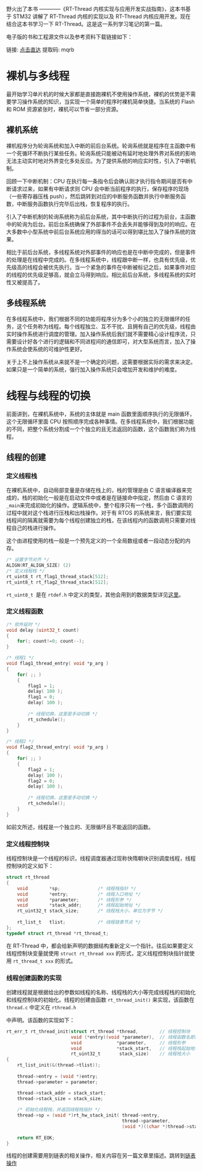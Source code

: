 野火出了本书 ————《RT-Thread 内核实现与应用开发实战指南》，这本书基于 STM32 讲解了 RT-Thread 内核的实现以及 RT-Thread 内核应用开发。现在结合这本书学习一下 RT-Thread。这是这一系列学习笔记的第一篇。
<!--more-->

电子版的书和工程源文件以及参考资料下载链接如下：   

链接: [点击直达](https://pan.baidu.com/s/1VxToy8wi6Lg5ozhrNqgXRA)  提取码: mqrb



# 裸机与多线程



最开始学习单片机的时候大家都是直接跑裸机不使用操作系统，裸机的优势是不需要学习操作系统的知识，当实现一个简单的程序时裸机简单快捷。当系统的 Flash 和 ROM 资源紧张时，裸机可以节省一部分资源。   

## 裸机系统

裸机程序分为轮询系统和加入中断的前后台系统。轮询系统就是程序在主函数中有一个死循环不断执行某些任务。轮询系统只能被动有延时地处理外界对系统的影响无法主动实时地对外界变化多处反应。为了提供系统的响应实时性，引入了中断机制。   

回顾一下中断机制：CPU 在执行每一条指令后会确认刚才执行指令期间是否有中断请求过来，如果有中断请求则 CPU 会中断当前程序的执行，保存程序的现场（一些寄存器压栈 push），然后跳转到对应的中断服务函数并执行中断服务函数，中断服务函数执行完毕后出栈，恢复程序的执行。   

引入了中断机制的轮询系统称为前后台系统，其中中断执行的过程为前台，主函数中的轮询为后台。前后台系统确保了外部事件不会丢失并能够得到及时的响应。在大多数中小型系统中前后台系统应用的得当的话可以得到堪比加入了操作系统的效果。   

相比于前后台系统，多线程系统对外部事件的响应也是在中断中完成的，但是事件的处理是在线程中完成的。在多线程系统中，线程跟中断一样，也具有优先级，优先级高的线程会被优先执行。当一个紧急的事件在中断被标记之后，如果事件对应的线程的优先级足够高，就会立马得到响应。相比前后台系统，多线程系统的实时性又被提高了。   



## 多线程系统

在多线程系统中，我们根据不同的功能将程序分为多个小的独立的无限循环的任务，这个任务称为线程。每个线程独立、互不干扰、且拥有自己的优先级，线程由实时操作系统进行调度的管理。加入操作系统后我们就不需要精心设计程序流，只需要设计好各个进行的逻辑和不同进程间的通信即可，对大型系统而言，加入了操作系统会使系统的可维护性更好。   

关于上不上操作系统从来就不是一个确定的问题，这需要根据实际的需求来决定。如果只是一个简单的系统，强行加入操作系统只会增加开发和维护的难度。   



# 线程与线程的切换

前面讲到，在裸机系统中，系统的主体就是 main 函数里面顺序执行的无限循环，这个无限循环里面 CPU 按照顺序完成各种事情。在多线程系统中，我们根据功能的不同，把整个系统分割成一个个独立的且无法返回的函数，这个函数我们称为线程。

## 线程的创建

### 定义线程栈

在裸机系统中，自动局部变量是存储在栈上的，栈的管理是由 C 语言编译器来完成的，栈的初始化一般是在启动文件中或者是在链接命中指定，然后由 C 语言的 `_main`来完成初始化的操作。逻辑系统中，整个程序只有一个栈，多个函数调用的过程中就对这个栈进行压栈和出栈操作。对于有 RTOS 的系统来言，我们要实现线程间的隔离就需要为每个线程创建独立的栈，在该线程内的函数调用只需要对线程自己的栈进行操作。   

这个由进程使用的栈一般是一个预先定义的一个全局数组或者一段动态分配的内存。   

```c
/* 设置字节对齐 */
ALIGN(RT_ALIGN_SIZE) (2)
/* 定义线程栈 */
rt_uint8_t rt_flag1_thread_stack[512];
rt_uint8_t rt_flag2_thread_stack[512];
```

`rt_uint8_t `是在 `rtdef.h` 中定义的类型，其他会用到的数据类型详见[这里](/src/rt-thread-learning01/rtdef.h)。   

### 定义线程函数

```c
/* 软件延时 */
void delay (uint32_t count)
{
	for(; count!=0; count--);
}

/* 线程1 */
void flag1_thread_entry( void *p_arg )
{
	for( ;; )
	{
		flag1 = 1;
		delay( 100 );		
		flag1 = 0;
		delay( 100 );
		
		/* 线程切换，这里是手动切换 */		
		rt_schedule();
	}
}

/* 线程2 */
void flag2_thread_entry( void *p_arg )
{
	for( ;; )
	{
		flag2 = 1;
		delay( 100 );		
		flag2 = 0;
		delay( 100 );
		
		/* 线程切换，这里是手动切换 */
		rt_schedule();
	}
}

```

如前文所述，线程是一个独立的、无限循环且不能返回的函数。

### 定义线程控制块

线程控制块是一个线程的标识，线程调度器通过现称快隋朝块识别调度线程，线程控制块的定义如下：

```c
struct rt_thread
{
	void        *sp;	          /* 线程栈指针 */
	void        *entry;	          /* 线程入口地址 */
	void        *parameter;	      /* 线程形参 */	
	void        *stack_addr;      /* 线程起始地址 */
	rt_uint32_t stack_size;       /* 线程栈大小，单位为字节 */
	
	rt_list_t   tlist;            /* 线程链表节点 */
};
typedef struct rt_thread *rt_thread_t;
```

在 RT-Thread 中，都会给新声明的数据结构重新定义一个指针。往后如果要定义线程控制块变量就使用  `struct rt_thread xxx` 的形式，定义线程控制块指针就使用 `rt_thread_t xxx` 的形式。



### 线程创建函数的实现

创建线程就是根据给出的参数如线程的名称、线程栈的大小等完成线程栈的初始化和线程控制块的初始化。线程的创建由函数 `rt_thread_init()` 来实现，该函数在 `thread.c` 中定义在 `rthread.h`

中声明。该函数的实现如下：

```c
rt_err_t rt_thread_init(struct rt_thread *thread,        // 线程控制块
                        void (*entry)(void *parameter),  // 线程函数名即线程入口
                        void             *parameter,     // 线程形参
                        void             *stack_start,   // 线程栈起始地址
                        rt_uint32_t       stack_size)    // 线程栈大小
{
	rt_list_init(&(thread->tlist));
	
	thread->entry = (void *)entry;
	thread->parameter = parameter;

	thread->stack_addr = stack_start;
	thread->stack_size = stack_size;
	
	/* 初始化线程栈，并返回线程栈指针 */
	thread->sp = (void *)rt_hw_stack_init( thread->entry, 
		                                   thread->parameter,
							               (void *)((char *)thread->stack_addr + thread->stack_size - 4) );
	
	return RT_EOK;
}
```

线程的创建需要用到链表的相关操作，相关内容在另一篇文章里描述。跳转到[链表操作]()   


